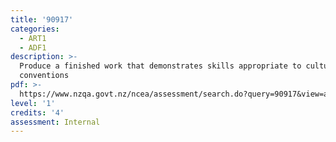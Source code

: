 ```yaml
---
title: '90917'
categories:
  - ART1
  - ADF1
description: >-
  Produce a finished work that demonstrates skills appropriate to cultural
  conventions
pdf: >-
  https://www.nzqa.govt.nz/ncea/assessment/search.do?query=90917&view=all&level=01
level: '1'
credits: '4'
assessment: Internal
---
```


